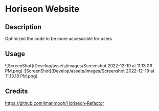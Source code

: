 # Horiseon Website

## Description

Optimized the code to be more accesssible for users

## Usage

![ScreenShot](Develop/assets/images/Screenshot 2022-12-19 at 11.13.06 PM.png)
![ScreenShot](Develop/assets/images/Screenshot 2022-12-19 at 11.13.18 PM.png)


## Credits
https://github.com/imanmogh/Horiseon-Refactor
